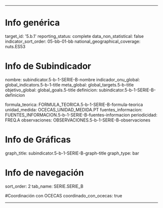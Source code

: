 ---

# Info genérica
target_id: '5.b.1'
reporting_status: complete
data_non_statistical: false
indicator_sort_order: 05-bb-01-bb
national_geographical_coverage: nuts.ES53

# Info de Subindicador
nombre: subindicator.5-b-1-SERIE-B-nombre
indicador_onu_global: global_indicators.5-b-1-title
meta_global: global_targets.5-b-title
objetivo_global: global_goals.5-title
definicion: subindicator.5-b-1-SERIE-B-definicion

formula_teorica: FORMULA_TEORICA.5-b-1-SERIE-B-formula-teorica
unidad_medida: OCECAS_UNIDAD_MEDIDA.PT
fuentes_informacion: FUENTES_INFORMACION.5-b-1-SERIE-B-fuentes-informacion
periodicidad: FREQ.A
observaciones: OBSERVACIONES.5-b-1-SERIE-B-observaciones
# Info de Gráficas
graph_title: subindicator.5-b-1-SERIE-B-graph-title
graph_type: bar

# Info de navegación
sort_order: 2
tab_name: SERIE.SERIE_B

#Coordinación con OCECAS
coordinado_con_ocecas: true

---